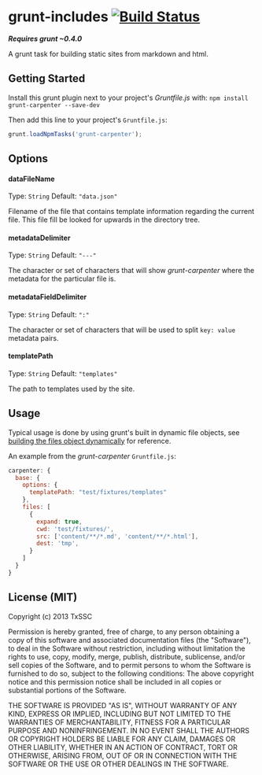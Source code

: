 # grunt-includes [![Build Status](https://travis-ci.org/TxSSC/grunt-carpenter.png?branch=master)](https://travis-ci.org/TxSSC/grunt-carpenter)

***Requires grunt ~0.4.0***

A grunt task for building static sites from markdown and html.

## Getting Started

Install this grunt plugin next to your project's *Gruntfile.js* with: `npm install grunt-carpenter --save-dev`

Then add this line to your project's `Gruntfile.js`:

```javascript
grunt.loadNpmTasks('grunt-carpenter');
```

## Options

#### dataFileName
Type: `String`
Default: `"data.json"`

Filename of the file that contains template information regarding the current file. This file fill be looked for upwards in the directory tree.

#### metadataDelimiter
Type: `String`
Default: `"---"`

The character or set of characters that will show *grunt-carpenter* where the metadata for the particular file is.

#### metadataFieldDelimiter
Type: `String`
Default: `":"`

The character or set of characters that will be used to split `key: value` metadata pairs.

#### templatePath
Type: `String`
Default: `"templates"`

The path to templates used by the site.

## Usage

Typical usage is done by using grunt's built in dynamic file objects, see [building the files object dynamically](http://gruntjs.com/configuring-tasks#building-the-files-object-dynamically) for reference.

An example from the *grunt-carpenter* `Gruntfile.js`:

```javascript
carpenter: {
  base: {
    options: {
      templatePath: "test/fixtures/templates"
    },
    files: [
      {
        expand: true,
        cwd: 'test/fixtures/',
        src: ['content/**/*.md', 'content/**/*.html'],
        dest: 'tmp',
      }
    ]
  }
}
```

## License (MIT)

Copyright (c) 2013 TxSSC

Permission is hereby granted, free of charge, to any person obtaining a copy of this software and associated documentation files (the "Software"), to deal in the Software without restriction, including without limitation the rights to use, copy, modify, merge, publish, distribute, sublicense, and/or sell copies of the Software, and to permit persons to whom the Software is furnished to do so, subject to the following conditions: The above copyright notice and this permission notice shall be included in all copies or substantial portions of the Software.

THE SOFTWARE IS PROVIDED "AS IS", WITHOUT WARRANTY OF ANY KIND, EXPRESS OR IMPLIED, INCLUDING BUT NOT LIMITED TO THE WARRANTIES OF MERCHANTABILITY, FITNESS FOR A PARTICULAR PURPOSE AND NONINFRINGEMENT. IN NO EVENT SHALL THE AUTHORS OR COPYRIGHT HOLDERS BE LIABLE FOR ANY CLAIM, DAMAGES OR OTHER LIABILITY, WHETHER IN AN ACTION OF CONTRACT, TORT OR OTHERWISE, ARISING FROM, OUT OF OR IN CONNECTION WITH THE SOFTWARE OR THE USE OR OTHER DEALINGS IN THE SOFTWARE.